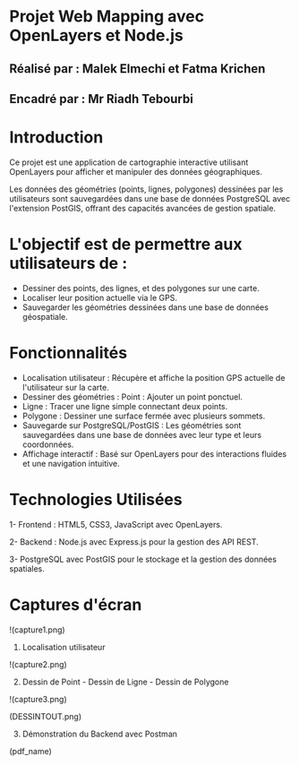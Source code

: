 # Projet Web Mapping avec OpenLayers et Node.js

## Réalisé par :   Malek Elmechi et Fatma Krichen

## Encadré par :   Mr Riadh Tebourbi

# Introduction

Ce projet est une application de cartographie interactive utilisant OpenLayers pour afficher et manipuler des données géographiques.

Les données des géométries (points, lignes, polygones) dessinées par les utilisateurs sont sauvegardées dans une base de données PostgreSQL avec l'extension PostGIS, offrant des capacités avancées de gestion spatiale.

# L'objectif est de permettre aux utilisateurs de :

- Dessiner des points, des lignes, et des polygones sur une carte.
- Localiser leur position actuelle via le GPS.
- Sauvegarder les géométries dessinées dans une base de données géospatiale.

# Fonctionnalités

- Localisation utilisateur : Récupère et affiche la position GPS actuelle de l'utilisateur sur la carte.
- Dessiner des géométries : Point : Ajouter un point ponctuel.
- Ligne : Tracer une ligne simple connectant deux points.
- Polygone : Dessiner une surface fermée avec plusieurs sommets.
- Sauvegarde sur PostgreSQL/PostGIS : Les géométries sont sauvegardées dans une base de données avec leur type et leurs coordonnées.
- Affichage interactif : Basé sur OpenLayers pour des interactions fluides et une navigation intuitive.

# Technologies Utilisées

1- Frontend : HTML5, CSS3, JavaScript avec OpenLayers.

2- Backend : Node.js avec Express.js pour la gestion des API REST.

3- PostgreSQL avec PostGIS pour le stockage et la gestion des données spatiales.

# Captures d'écran

!(capture1.png)

1. Localisation utilisateur

!(capture2.png)

2. Dessin de Point - Dessin de Ligne - Dessin de Polygone

!(capture3.png)

(DESSINTOUT.png)

3. Démonstration du Backend avec Postman

(pdf_name)
